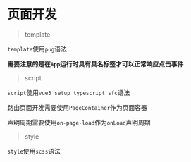 # 页面开发

> template

`template`使用`pug`语法

**需要注意的是在`App`运行时具有具名标签才可以正常响应点击事件**


> script

`script`使用`vue3 setup typescript sfc`语法

路由页面开发需要使用`PageContainer`作为页面容器

声明周期需要使用`on-page-load`作为`onLoad`声明周期

> style

`style`使用`scss`语法
